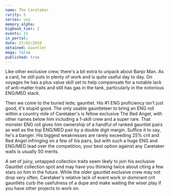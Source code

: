 ```yaml
---
name: The Caretaker
rarity: 5
series: voy
memory_alpha:
bigbook_tier: 2
events: 15
in_portal:
date: 27/02/2018
obtained: Gauntlet
mega: false
published: true
---
```


Like other exclusive crew, there's a bit extra to unpack about Banjo Man. As a card, he still puts in plenty of work and is quite useful day to day. On voyages he has a plus value skill set to help compensate for a notable lack of anti-matter traits and still has gas in the tank, particularly in the notorious ENG/MED stack.

Then we come to the buried lede; gauntlet. His #1 ENG proficiency isn't just good, it's stupid good. The only usable gauntleteer to bring an ENG roll within a country mile of Caretaker's is fellow exclusive The Red Angel, with other names below him including a 1-skill crew and a super rare. That monster ENG roll gives him ownership of a handful of ranked gauntlet pairs as well as the top ENG/MED pair by a double digit margin. Suffice it to say, he's a banger. His biggest weaknesses are rarely exceeding 25% crit and Red Angel infringing on a few of his pairs, but with such a huge ENG and ENG/MED lead over the competition, your best option against any Caretaker walls is usually 50 merits.

A set of juicy, untapped collection traits seem likely to join his exclusive Gauntlet collection spot and may have you thinking twice about citing a few stars on him in the future. While the older gauntlet exclusive crew may not drop very often, Caretaker's relative lack of event work or dominant crit gauntlets curb the usefulness of a dupe and make waiting the wiser play if you have other projects to work on.
